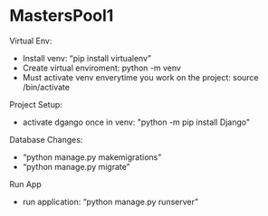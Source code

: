 # MastersPool1

Virtual Env:
- Install venv: “pip install virtualenv”
- Create virtual enviroment: python -m venv <env name>
- Must activate venv enverytime you work on the project: source <env name>/bin/activate

Project Setup:
- activate dgango once in venv: "python -m pip install Django"

Database Changes:
- “python manage.py makemigrations” 
- “python manage.py migrate”

Run App
- run application: “python manage.py runserver”
